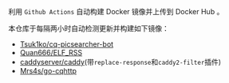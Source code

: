 <!--
 * @Author: Silicer
 * @Date: 2021-07-30 19:10:06
 * @Description:
 * @LastEditors: Silicer
 * @LastEditTime: 2021-08-10 09:38:02
-->

利用 `Github Actions` 自动构建 Docker 镜像并上传到 Docker Hub 。

本仓库于每隔两小时自动检测更新并构建如下镜像：

- [Tsuk1ko/cq-picsearcher-bot](https://github.com/Tsuk1ko/cq-picsearcher-bot)
- [Quan666/ELF_RSS](https://github.com/Quan666/ELF_RSS)
- [caddyserver/caddy](https://github.com/caddyserver/caddy)(带`replace-response`和`caddy2-filter`插件)
- [Mrs4s/go-cqhttp](https://github.com/Mrs4s/go-cqhttp)

